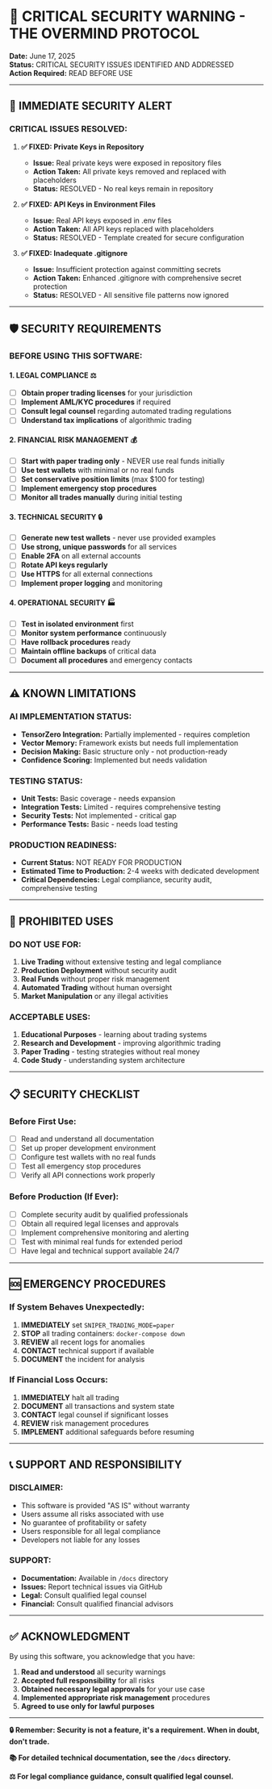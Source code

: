 # 🚨 CRITICAL SECURITY WARNING - THE OVERMIND PROTOCOL

**Date:** June 17, 2025  
**Status:** CRITICAL SECURITY ISSUES IDENTIFIED AND ADDRESSED  
**Action Required:** READ BEFORE USE

---

## 🚨 **IMMEDIATE SECURITY ALERT**

### **CRITICAL ISSUES RESOLVED:**

1. **✅ FIXED: Private Keys in Repository**
   - **Issue:** Real private keys were exposed in repository files
   - **Action Taken:** All private keys removed and replaced with placeholders
   - **Status:** RESOLVED - No real keys remain in repository

2. **✅ FIXED: API Keys in Environment Files**
   - **Issue:** Real API keys exposed in .env files
   - **Action Taken:** All API keys replaced with placeholders
   - **Status:** RESOLVED - Template created for secure configuration

3. **✅ FIXED: Inadequate .gitignore**
   - **Issue:** Insufficient protection against committing secrets
   - **Action Taken:** Enhanced .gitignore with comprehensive secret protection
   - **Status:** RESOLVED - All sensitive file patterns now ignored

---

## 🛡️ **SECURITY REQUIREMENTS**

### **BEFORE USING THIS SOFTWARE:**

#### **1. LEGAL COMPLIANCE ⚖️**
- [ ] **Obtain proper trading licenses** for your jurisdiction
- [ ] **Implement AML/KYC procedures** if required
- [ ] **Consult legal counsel** regarding automated trading regulations
- [ ] **Understand tax implications** of algorithmic trading

#### **2. FINANCIAL RISK MANAGEMENT 💰**
- [ ] **Start with paper trading only** - NEVER use real funds initially
- [ ] **Use test wallets** with minimal or no real funds
- [ ] **Set conservative position limits** (max $100 for testing)
- [ ] **Implement emergency stop procedures**
- [ ] **Monitor all trades manually** during initial testing

#### **3. TECHNICAL SECURITY 🔒**
- [ ] **Generate new test wallets** - never use provided examples
- [ ] **Use strong, unique passwords** for all services
- [ ] **Enable 2FA** on all external accounts
- [ ] **Rotate API keys regularly**
- [ ] **Use HTTPS** for all external connections
- [ ] **Implement proper logging** and monitoring

#### **4. OPERATIONAL SECURITY 🏭**
- [ ] **Test in isolated environment** first
- [ ] **Monitor system performance** continuously
- [ ] **Have rollback procedures** ready
- [ ] **Maintain offline backups** of critical data
- [ ] **Document all procedures** and emergency contacts

---

## ⚠️ **KNOWN LIMITATIONS**

### **AI IMPLEMENTATION STATUS:**
- **TensorZero Integration:** Partially implemented - requires completion
- **Vector Memory:** Framework exists but needs full implementation
- **Decision Making:** Basic structure only - not production-ready
- **Confidence Scoring:** Implemented but needs validation

### **TESTING STATUS:**
- **Unit Tests:** Basic coverage - needs expansion
- **Integration Tests:** Limited - requires comprehensive testing
- **Security Tests:** Not implemented - critical gap
- **Performance Tests:** Basic - needs load testing

### **PRODUCTION READINESS:**
- **Current Status:** NOT READY FOR PRODUCTION
- **Estimated Time to Production:** 2-4 weeks with dedicated development
- **Critical Dependencies:** Legal compliance, security audit, comprehensive testing

---

## 🚫 **PROHIBITED USES**

### **DO NOT USE FOR:**
1. **Live Trading** without extensive testing and legal compliance
2. **Production Deployment** without security audit
3. **Real Funds** without proper risk management
4. **Automated Trading** without human oversight
5. **Market Manipulation** or any illegal activities

### **ACCEPTABLE USES:**
1. **Educational Purposes** - learning about trading systems
2. **Research and Development** - improving algorithmic trading
3. **Paper Trading** - testing strategies without real money
4. **Code Study** - understanding system architecture

---

## 📋 **SECURITY CHECKLIST**

### **Before First Use:**
- [ ] Read and understand all documentation
- [ ] Set up proper development environment
- [ ] Configure test wallets with no real funds
- [ ] Test all emergency stop procedures
- [ ] Verify all API connections work properly

### **Before Production (If Ever):**
- [ ] Complete security audit by qualified professionals
- [ ] Obtain all required legal licenses and approvals
- [ ] Implement comprehensive monitoring and alerting
- [ ] Test with minimal real funds for extended period
- [ ] Have legal and technical support available 24/7

---

## 🆘 **EMERGENCY PROCEDURES**

### **If System Behaves Unexpectedly:**
1. **IMMEDIATELY** set `SNIPER_TRADING_MODE=paper`
2. **STOP** all trading containers: `docker-compose down`
3. **REVIEW** all recent logs for anomalies
4. **CONTACT** technical support if available
5. **DOCUMENT** the incident for analysis

### **If Financial Loss Occurs:**
1. **IMMEDIATELY** halt all trading
2. **DOCUMENT** all transactions and system state
3. **CONTACT** legal counsel if significant losses
4. **REVIEW** risk management procedures
5. **IMPLEMENT** additional safeguards before resuming

---

## 📞 **SUPPORT AND RESPONSIBILITY**

### **DISCLAIMER:**
- This software is provided "AS IS" without warranty
- Users assume all risks associated with use
- No guarantee of profitability or safety
- Users responsible for all legal compliance
- Developers not liable for any losses

### **SUPPORT:**
- **Documentation:** Available in `/docs` directory
- **Issues:** Report technical issues via GitHub
- **Legal:** Consult qualified legal counsel
- **Financial:** Consult qualified financial advisors

---

## ✅ **ACKNOWLEDGMENT**

By using this software, you acknowledge that you have:

1. **Read and understood** all security warnings
2. **Accepted full responsibility** for all risks
3. **Obtained necessary legal approvals** for your use case
4. **Implemented appropriate risk management** procedures
5. **Agreed to use only for lawful purposes**

---

**🔒 Remember: Security is not a feature, it's a requirement. When in doubt, don't trade.**

**📚 For detailed technical documentation, see the `/docs` directory.**

**⚖️ For legal compliance guidance, consult qualified legal counsel.**
